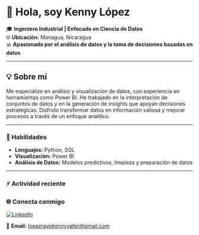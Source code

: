 # 👋 Hola, soy Kenny López

🎓 **Ingeniero Industrial | Enfocado en Ciencia de Datos**  
🌐 **Ubicación:** Managua, Nicaragua  
📊 **Apasionado por el análisis de datos y la toma de decisiones basadas en datos**

---

## 💡 Sobre mí

Me especializo en análisis y visualización de datos, con experiencia en herramientas como Power BI. He trabajado en la interpretación de conjuntos de datos y en la generación de insights que apoyan decisiones estratégicas. Disfruto transformar datos en información valiosa y mejorar procesos a través de un enfoque analítico.

---

### 🔧 Habilidades

- **Lenguajes:** Python, SQL  
- **Visualización:** Power BI  
- **Análisis de Datos:** Modelos predictivos, limpieza y preparación de datos

---

### :zap: Actividad reciente
<!--START_SECTION:activity-->

<!--END_SECTION:activity-->

### 🌐 Conecta conmigo

[![LinkedIn](https://img.shields.io/badge/LinkedIn-Kenny--Lopez--Rayo-blue?logo=linkedin)](https://www.linkedin.com/in/kenny-yafer-lopez-rayo-4b6310178/)

📧 **Email:** <lopezrayokennyyafer@gmail.com>
